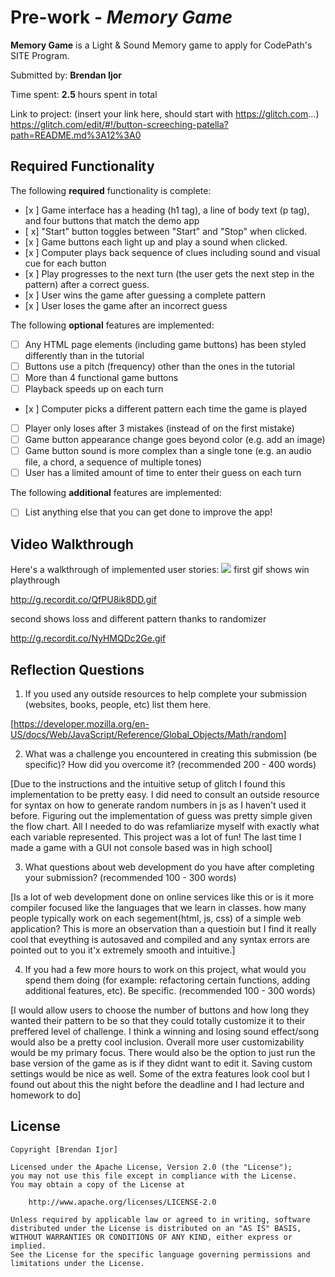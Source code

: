 # Pre-work - *Memory Game*

**Memory Game** is a Light & Sound Memory game to apply for CodePath's SITE Program. 

Submitted by: **Brendan Ijor**

Time spent: **2.5** hours spent in total

Link to project: (insert your link here, should start with https://glitch.com...)
https://glitch.com/edit/#!/button-screeching-patella?path=README.md%3A12%3A0

## Required Functionality

The following **required** functionality is complete:

* [x ] Game interface has a heading (h1 tag), a line of body text (p tag), and four buttons that match the demo app
* [ x] "Start" button toggles between "Start" and "Stop" when clicked. 
* [x ] Game buttons each light up and play a sound when clicked. 
* [x ] Computer plays back sequence of clues including sound and visual cue for each button
* [x ] Play progresses to the next turn (the user gets the next step in the pattern) after a correct guess. 
* [x ] User wins the game after guessing a complete pattern
* [x ] User loses the game after an incorrect guess

The following **optional** features are implemented:

* [ ] Any HTML page elements (including game buttons) has been styled differently than in the tutorial
* [ ] Buttons use a pitch (frequency) other than the ones in the tutorial
* [ ] More than 4 functional game buttons
* [ ] Playback speeds up on each turn
* [x ] Computer picks a different pattern each time the game is played
* [ ] Player only loses after 3 mistakes (instead of on the first mistake)
* [ ] Game button appearance change goes beyond color (e.g. add an image)
* [ ] Game button sound is more complex than a single tone (e.g. an audio file, a chord, a sequence of multiple tones)
* [ ] User has a limited amount of time to enter their guess on each turn

The following **additional** features are implemented:

- [ ] List anything else that you can get done to improve the app!

## Video Walkthrough

Here's a walkthrough of implemented user stories:
![](your-link-here)
first gif shows win playthrough

http://g.recordit.co/QfPU8ik8DD.gif

second shows loss and different pattern thanks to randomizer

http://g.recordit.co/NyHMQDc2Ge.gif


## Reflection Questions
1. If you used any outside resources to help complete your submission (websites, books, people, etc) list them here. 

[https://developer.mozilla.org/en-US/docs/Web/JavaScript/Reference/Global_Objects/Math/random]

2. What was a challenge you encountered in creating this submission (be specific)? How did you overcome it? (recommended 200 - 400 words)

[Due to the instructions and the intuitive setup of glitch I found this implementation to be pretty easy.
I did need to consult an outside resource for syntax on how to generate random numbers in js as I haven't used it before.
Figuring out the implementation of guess was pretty simple given the flow chart.
All I needed to do was refamliarize myself with exactly what each variable represented.
 This project was a lot of fun! The last time I made a game with a GUI not console based was in high school]

3. What questions about web development do you have after completing your submission? (recommended 100 - 300 words) 

[Is a lot of web development done on online services like this or is it more compiler focused like the languages that we learn in classes.
how many people typically work on each segement(html, js, css) of a simple web application?
This is more an observation than a questioin but I find it really cool that eveything is autosaved and compiled and any syntax errors are pointed out to you
it'x extremely smooth and intuitive.]

4. If you had a few more hours to work on this project, what would you spend them doing (for example: refactoring certain functions, adding additional features, etc). Be specific. (recommended 100 - 300 words) 

[I would allow users to choose the number of buttons and how long they wanted their pattern to be so that they could totally customize it to their preffered level of challenge.
I think a winning and losing sound effect/song would also be a pretty cool inclusion.
Overall more user customizability would be my primary focus.
There would also be the option to just run the base version of the game as is if they didnt want to edit it.
Saving custom settings would be nice as well.
Some of the extra features look cool but I found out about this the night before the deadline and I had lecture and homework to do]



## License

    Copyright [Brendan Ijor]

    Licensed under the Apache License, Version 2.0 (the "License");
    you may not use this file except in compliance with the License.
    You may obtain a copy of the License at

        http://www.apache.org/licenses/LICENSE-2.0

    Unless required by applicable law or agreed to in writing, software
    distributed under the License is distributed on an "AS IS" BASIS,
    WITHOUT WARRANTIES OR CONDITIONS OF ANY KIND, either express or implied.
    See the License for the specific language governing permissions and
    limitations under the License.